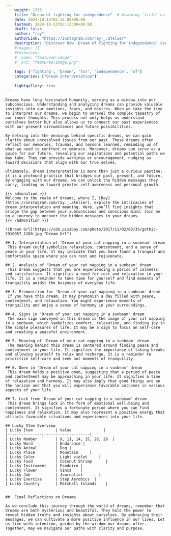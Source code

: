 ```yaml
---
    weight: 1735
    title: "Dream of fighting for independence"  # Assuming 'title' column exists
    date: 2024-10-13T02:12:00+08:00
    lastmod: 2024-10-13T02:12:00+08:00
    draft: false
    author: "ray"
    authorLink: "https://instagram.com/ray._.atelier"
    description: "Discover how 'Dream of fighting for independence' can interpret your future and uncover its significant meanings in your life."
    #images: []
    #resources:
    #- name: "featured-image"
    #  src: "featured-image.png"
    
    tags: ['fighting', 'Dream', 'for', 'independence', 'of']
    categories: ["Dream Interpretation"]
    
    lightgallery: true
---
```

    
    Dreams have long fascinated humanity, serving as a window into our subconscious. Understanding and analyzing dreams can provide valuable insights into our emotions, fears, and desires. When we take the time to interpret our dreams, we begin to unravel the complex tapestry of our inner thoughts. This process not only helps us understand ourselves better but also allows us to connect our past experiences with our present circumstances and future possibilities.
    
    By delving into the meanings behind specific dreams, we can gain clarity about unresolved issues from our past. These dreams often reflect our memories, traumas, and lessons learned, reminding us of what we need to confront or embrace. Moreover, dreams can serve as a guide for our future, revealing our aspirations and potential paths we may take. They can provide warnings or encouragement, nudging us toward decisions that align with our true selves.
    
    Ultimately, dream interpretation is more than just a curious pastime; it is a profound practice that bridges our past, present, and future. By engaging with our dreams, we can unlock the hidden messages they carry, leading us toward greater self-awareness and personal growth.
    
    {{< admonition >}}
    Welcome to the realm of dreams, where I, [Ray](https://instagram.com/ray._.atelier), explore the intricacies of dream interpretation and meaning. Here, you’ll find insights that bridge the gap between your subconscious and conscious mind. Join me on a journey to uncover the hidden messages in your dreams.
    {{< /admonition >}}
    
    ![Dream Grl](https://cdn.pixabay.com/photo/2017/11/02/03/35/gothic-2910057_1280.jpg "Dream Grl")
    
    ## 1. Interpretation of 'Dream of your cat napping in a sunbeam' dream
     This dream could symbolize relaxation, contentment, and a sense of peace in your life. It may indicate that you have found a tranquil and comfortable space where you can rest and rejuvenate.
    
    ## 2. Analysis of 'Dream of your cat napping in a sunbeam' dream
     This dream suggests that you are experiencing a period of calmness and satisfaction. It signifies a need for rest and relaxation in your life. It is a reminder to take time for yourself and find moments of tranquility amidst the busyness of everyday life.
    
    ## 3. Premonition for 'Dream of your cat napping in a sunbeam' dream
     If you have this dream, it may premonish a day filled with peace, contentment, and relaxation. You might experience moments of tranquility and enjoy a sense of harmony in your surroundings.
    
    ## 4. Signs in 'Dream of your cat napping in a sunbeam' dream
     The main sign conveyed in this dream is the image of your cat napping in a sunbeam, which symbolizes comfort, relaxation, and finding joy in the simple pleasures of life. It may be a sign to focus on self-care and creating a peaceful environment.
    
    ## 5. Meaning of 'Dream of your cat napping in a sunbeam' dream
     The meaning behind this dream is centered around finding peace and contentment in your life. It signifies the importance of taking breaks and allowing yourself to relax and recharge. It is a reminder to prioritize self-care and seek out moments of tranquility.
    
    ## 6. Omen in 'Dream of your cat napping in a sunbeam' dream
     This dream holds a positive omen, suggesting that a period of peace and contentment may be approaching in your life. It signifies a time of relaxation and harmony. It may also imply that good things are on the horizon and that you will experience favorable outcomes in various aspects of your life.
    
    ## 7. Luck from 'Dream of your cat napping in a sunbeam' dream
     This dream brings luck in the form of emotional well-being and contentment. It signifies a fortunate period where you can find happiness and relaxation. It may also represent a positive energy that attracts favorable situations and experiences into your life.
    
    ## Lucky Item Overview
    | Lucky Item          | Value              |
    |---------------|--------------------|
    | Lucky Number        | 9, 11, 14, 15, 20, 28  |
    | Lucky Word          | Endurance |
    | Lucky Animal        | Dog |
    | Lucky Place         | Mountain     |
    | Lucky Color         | Light violet     |
    | Lucky Food          | Coconut Shrimp      |
    | Lucky Instrument    | Pandeiro |
    | Lucky Flower        | Vinca    |
    | Lucky Job           | Journalist       |
    | Lucky Exercise      | Step Aerobics  |
    | Lucky Country       | Marshall Islands    |
    
    
    ##  Final Reflections on Dreams
    
    As we conclude this journey through the world of dreams, remember that dreams are both mysterious and beautiful. They hold the power to reveal hidden truths and insights about ourselves. By embracing their messages, we can cultivate a more positive influence in our lives. Let us live with intention, guided by the wisdom our dreams offer. Together, may we navigate our paths with clarity and purpose.
    